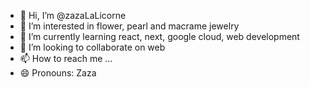 - 👋 Hi, I’m @zazaLaLicorne
- 👀 I’m interested in flower, pearl and macrame jewelry
- 🌱 I’m currently learning react, next, google cloud, web development
- 💞️ I’m looking to collaborate on web
- 📫 How to reach me ...
- 😄 Pronouns: Zaza


<!---
zazaLaLicorne/zazaLaLicorne is a ✨ special ✨ repository because its `README.md` (this file) appears on your GitHub profile.
You can click the Preview link to take a look at your changes.
--->
